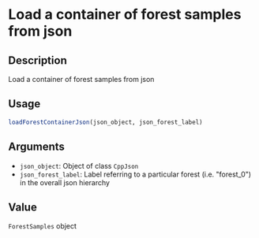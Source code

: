 # Load a container of forest samples from json

## Description

Load a container of forest samples from json

## Usage

```r
loadForestContainerJson(json_object, json_forest_label)
```

## Arguments

* `json_object`: Object of class `CppJson`
* `json_forest_label`: Label referring to a particular forest (i.e. "forest_0") in the overall json hierarchy

## Value

`ForestSamples` object

